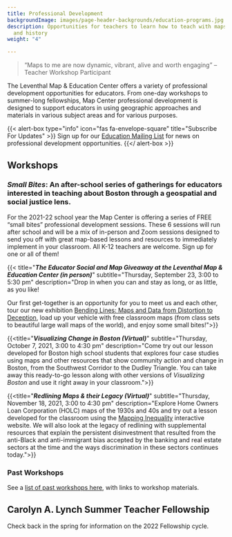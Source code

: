 ```yaml
---
title: Professional Development
backgroundImage: images/page-header-backgrounds/education-programs.jpg
description: Opportunities for teachers to learn how to teach with maps, geography,
  and history
weight: "4"

---
```

> “Maps to me are now dynamic, vibrant, alive and worth engaging” –Teacher Workshop Participant

The Leventhal Map & Education Center offers a variety of professional development opportunities for educators. From one-day workshops to summer-long fellowships, Map Center professional development is designed to support educators in using geographic approaches and materials in various subject areas and for various purposes.

{{< alert-box type="info" icon="fas fa-envelope-square" title="Subscribe For Updates" >}}
Sign up for our [Education Mailing List](https://visitor.r20.constantcontact.com/manage/optin?v=001ty3slyDjv8WLvGvwSdG8euspYmx7UP1YNPw2RbQHz_d15WTFIS4Ksb90bD2Fx0OBYbhpfZ896VoKbMS6m87TTQGTPsIpdO4e29yiAmPsALE%3D) for news on professional development opportunities.
{{</ alert-box >}}

## Workshops

### **_Small Bites_**: An after-school series of gatherings for educators interested in teaching about Boston through a geospatial and social justice lens.

For the 2021-22 school year the Map Center is offering a series of FREE “small bites” professional development sessions. These 6 sessions will run after school and will be a mix of in-person and Zoom sessions designed to send you off with great map-based lessons and resources to immediately implement in your classroom. All K-12 teachers are welcome. Sign up for one or all of them!

{{< title="**_The Educator Social and Map Giveaway at the Leventhal Map & Education Center (in person)_**" subtitle="Thursday, September 23, 3:00 to 5:30 pm" description="Drop in when you can and stay as long, or as little, as you like!

Our first get-together is an opportunity for you to meet us and each other, tour our new exhibition [Bending Lines: Maps and Data from Distortion to Deception](https://www.leventhalmap.org/education/k12/professional-development/), load up your vehicle with free classroom maps (from class sets to beautiful large wall maps of the world), and enjoy some small bites!">}}

{{<title="**_Visualizing Change in Boston (Virtual)_**" subtitle="Thursday, October 7, 2021, 3:00 to 4:30 pm" description="Come try out our lesson developed for Boston high school students that explores four case studies using maps and other resources that show community action and change in Boston, from the Southwest Corridor to the Dudley Triangle. You can take away this ready-to-go lesson along with other versions of _Visualizing Boston_ and use it right away in your classroom.">}}

{{<title="**_Redlining Maps & their Legacy (Virtual)_**" subtitle="Thursday, November 18, 2021, 3:00 to 4:30 pm" description="Explore Home Owners Loan Corporation (HOLC) maps of the 1930s and 40s and try out a lesson developed for the classroom using the [Mapping Inequality](https://dsl.richmond.edu/panorama/redlining/#loc=5/39.1/-94.58) interactive website. We will also look at the legacy of redlining with supplemental resources that explain the persistent disinvestment that resulted from the anti-Black and anti-immigrant bias accepted by the banking and real estate sectors at the time and the ways discrimination in these sectors continues today.">}}

### Past Workshops

See a [list of past workshops here](/education/k12/past-workshops), with links to workshop materials.

## Carolyn A. Lynch Summer Teacher Fellowship

Check back in the spring for information on the 2022 Fellowship cycle.